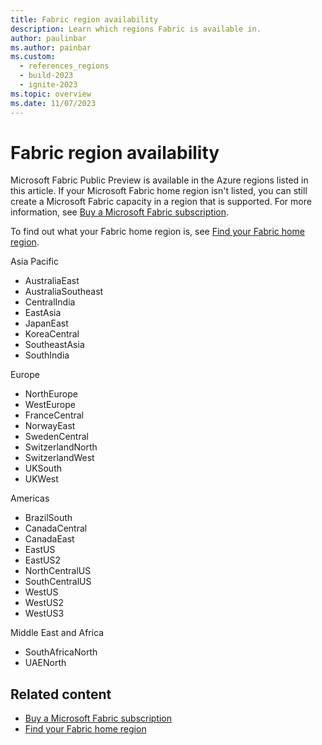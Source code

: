```yaml
---
title: Fabric region availability
description: Learn which regions Fabric is available in.
author: paulinbar
ms.author: painbar
ms.custom:
  - references_regions
  - build-2023
  - ignite-2023
ms.topic: overview
ms.date: 11/07/2023
---
```


# Fabric region availability

Microsoft Fabric Public Preview is available in the Azure regions listed in this article. If your Microsoft Fabric home region isn't listed, you can still create a Microsoft Fabric capacity in a region that is supported. For more information, see [Buy a Microsoft Fabric subscription](../enterprise/buy-subscription.md).

To find out what your Fabric home region is, see [Find your Fabric home region](./find-fabric-home-region.md).

Asia Pacific

* AustraliaEast
* AustraliaSoutheast
* CentralIndia
* EastAsia
* JapanEast
* KoreaCentral
* SoutheastAsia
* SouthIndia

Europe

* NorthEurope
* WestEurope
* FranceCentral
* NorwayEast
* SwedenCentral
* SwitzerlandNorth
* SwitzerlandWest
* UKSouth
* UKWest

Americas

* BrazilSouth
* CanadaCentral
* CanadaEast
* EastUS
* EastUS2
* NorthCentralUS
* SouthCentralUS
* WestUS
* WestUS2
* WestUS3

Middle East and Africa

* SouthAfricaNorth
* UAENorth

## Related content

* [Buy a Microsoft Fabric subscription](../enterprise/buy-subscription.md)
* [Find your Fabric home region](./find-fabric-home-region.md)
